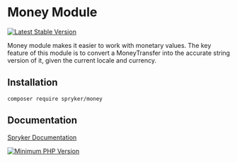 # Money Module
[![Latest Stable Version](https://poser.pugx.org/spryker/money/v/stable.svg)](https://packagist.org/packages/spryker/money)

Money module makes it easier to work with monetary values. The key feature of this module is to convert a MoneyTransfer into the accurate string version of it, given the current locale and currency.

## Installation

```
composer require spryker/money
```

## Documentation

[Spryker Documentation](https://docs.spryker.com)

[![Minimum PHP Version](https://img.shields.io/badge/php-%3E%3D%207.4-8892BF.svg)](https://php.net/)

